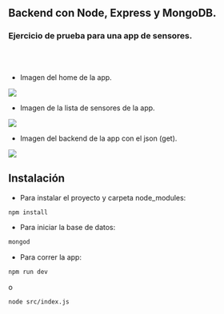 ## Backend con Node, Express y MongoDB.

### Ejercicio de prueba para una app de sensores. 

<br><br/>

- Imagen del home de la app.

![](https://i.imgur.com/deA2PTs.png)

- Imagen de la lista de sensores de la app.

![](https://i.imgur.com/Y1Qwl0F.png)

- Imagen del backend de la app con el json (get).

![](https://i.imgur.com/cptv28P.png)

## Instalación

- Para instalar el proyecto y carpeta node_modules:

```bash
npm install
```

- Para iniciar la base de datos:

```bash
mongod
```

- Para correr la app:

```bash
npm run dev
```

o

```bash
node src/index.js
```
